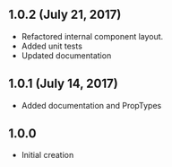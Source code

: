 ## 1.0.2 (July 21, 2017)

* Refactored internal component layout.
* Added unit tests
* Updated documentation

## 1.0.1 (July 14, 2017)

* Added documentation and PropTypes

## 1.0.0

* Initial creation

